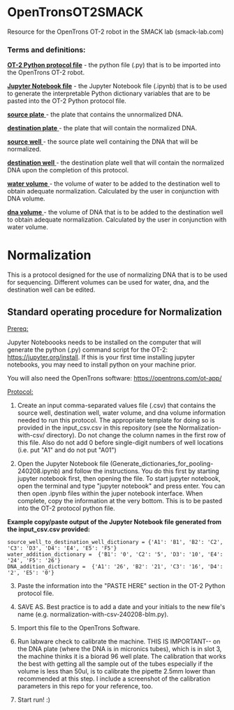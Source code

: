 # OpenTronsOT2SMACK
Resource for the OpenTrons OT-2 robot in the SMACK lab (smack-lab.com)

### Terms and definitions: 
  <ins>**OT-2 Python protocol file**</ins> - the python file (.py) that is to be imported into the OpenTrons OT-2 robot.

  <ins>**Jupyter Notebook file**</ins> - the Jupyter Notebook file (.ipynb) that is to be used to generate the interpretable Python dictionary variables that are to be pasted into the OT-2 Python protocol file.

  <ins>**source plate** </ins> - the plate that contains the unnormalized DNA.

  <ins>**destination plate** </ins> - the plate that will contain the normalized DNA.

  <ins>**source well** </ins> - the source plate well containing the DNA that will be normalized.

  <ins>**destination well** </ins> - the destination plate well that will contain the normalized DNA upon the completion of this protocol.

  <ins>**water volume** </ins> - the volume of water to be added to the destination well to obtain adequate normalization. Calculated by the user in conjunction with DNA volume.

  <ins>**dna volume** </ins> - the volume of DNA that is to be added to the destination well to obtain adequate normalization. Calculated by the user in conjunction with water volume.

# Normalization
This is a protocol designed for the use of normalizing DNA that is to be used for sequencing. Different volumes can be used for water, dna, and the destination well can be edited. 
## Standard operating procedure for Normalization
<ins>Prereq:</ins> 

Jupyter Noteboooks needs to be installed on the computer that will generate the python (.py) command script for the OT-2: https://jupyter.org/install. If this is your first time installing jupyter notebooks, you may need to install python on your machine prior.

You will also need the OpenTrons software: https://opentrons.com/ot-app/

<ins>Protocol:</ins>

1. Create an input comma-separated values file (.csv) that contains the source well, destination well, water volume, and dna volume information needed to run this protocol. The appropriate template for doing so is provided in the input_csv.csv in this repository (see the Normalization-with-csv/ directory). Do not change the column names in the first row of this file. Also do not add 0 before single-digit numbers of well locations (i.e. put "A1" and do not put "A01")

2. Open the Jupyter Notebook file (Generate_dictionaries_for_pooling-240208.ipynb) and follow the instructions. You do this first by starting jupyter notebook first, then opening the file. To start jupyter notebook, open the terminal and type "jupyter notebook" and press enter. You can then open .ipynb files within the juper notebook interface. When complete, copy the information at the very bottom. This is to be pasted into the OT-2 protocol python file. 

  **Example copy/paste output of the Jupyter Notebook file generated from the input_csv.csv provided:**

    source_well_to_destination_well_dictionary = {'A1': 'B1', 'B2': 'C2', 'C3': 'D3', 'D4': 'E4', 'E5': 'F5'}
    water_addition_dictionary =  {'B1': '0', 'C2': '5', 'D3': '10', 'E4': '24', 'F5': '26'}
    DNA_addition_dictionary =  {'A1': '26', 'B2': '21', 'C3': '16', 'D4': '2', 'E5': '0'}

3. Paste the information into the "PASTE HERE" section in the OT-2 Python protocol file.

4. SAVE AS. Best practice is to add a date and your initials to the new file's name (e.g. normalization-with-csv-240208-blm.py).

5. Import this file to the OpenTrons Software.

6. Run labware check to calibrate the machine. THIS IS IMPORTANT-- on the DNA plate (where the DNA is in micronics tubes), which is in slot 3, the machine thinks it is a biorad 96 well plate. The calibration that works the best with getting all the sample out of the tubes especially if the volume is less than 50ul, is to calibrate the pipette 2.5mm lower than recommended at this step. I include a screenshot of the calibration parameters in this repo for your reference, too.

8. Start run! :)
